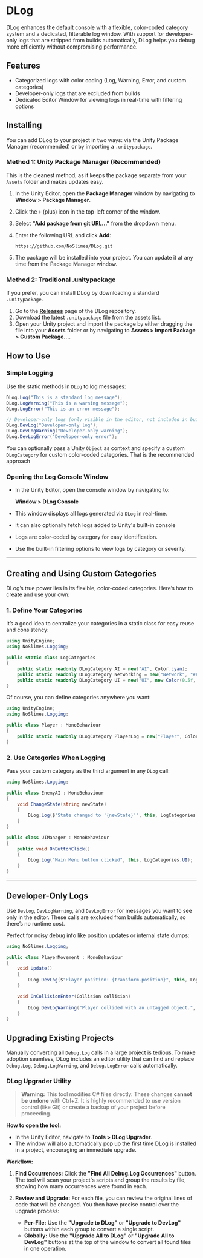 # DLog 

DLog enhances the default console with a flexible, color-coded category system and a dedicated, filterable log window. With support for developer-only logs that are stripped from builds automatically, DLog helps you debug more efficiently without compromising performance.

## Features

- Categorized logs with color coding (Log, Warning, Error, and custom categories)
- Developer-only logs that are excluded from builds
- Dedicated Editor Window for viewing logs in real-time with filtering options

## Installing

You can add DLog to your project in two ways: via the Unity Package Manager (recommended) or by importing a `.unitypackage`.

### Method 1: Unity Package Manager (Recommended)

This is the cleanest method, as it keeps the package separate from your `Assets` folder and makes updates easy.

1.  In the Unity Editor, open the **Package Manager** window by navigating to **Window > Package Manager**.
2.  Click the **`+`** (plus) icon in the top-left corner of the window.
3.  Select **"Add package from git URL..."** from the dropdown menu.
4.  Enter the following URL and click **Add**:

    ```
    https://github.com/NoSlimes/DLog.git
    ```

5.  The package will be installed into your project. You can update it at any time from the Package Manager window.

### Method 2: Traditional .unitypackage

If you prefer, you can install DLog by downloading a standard `.unitypackage`.

1.  Go to the **[Releases](https://github.com/NoSlimes/DLog/releases)** page of the DLog repository.
2.  Download the latest `.unitypackage` file from the assets list.
3.  Open your Unity project and import the package by either dragging the file into your **Assets** folder or by navigating to **Assets > Import Package > Custom Package...**.

## How to Use

### Simple Logging

Use the static methods in `DLog` to log messages:

```csharp
DLog.Log("This is a standard log message");
DLog.LogWarning("This is a warning message");
DLog.LogError("This is an error message");

// Developer-only logs (only visible in the editor, not included in builds)
DLog.DevLog("Developer-only log");
DLog.DevLogWarning("Developer-only warning");
DLog.DevLogError("Developer-only error");
````

You can optionally pass a Unity `Object` as context and specify a custom `DLogCategory` for custom color-coded categories. That is the recommended approach

### Opening the Log Console Window

* In the Unity Editor, open the console window by navigating to:

  **Window > DLog Console**

* This window displays all logs generated via `DLog` in real-time.

* It can also optionally fetch logs added to Unity's built-in console

* Logs are color-coded by category for easy identification.

* Use the built-in filtering options to view logs by category or severity.

---

## Creating and Using Custom Categories

DLog’s true power lies in its flexible, color-coded categories. Here’s how to create and use your own:

### 1. Define Your Categories

It’s a good idea to centralize your categories in a static class for easy reuse and consistency:

```csharp
using UnityEngine;
using NoSlimes.Logging;

public static class LogCategories
{
    public static readonly DLogCategory AI = new("AI", Color.cyan);
    public static readonly DLogCategory Networking = new("Network", "#FFA500"); // Orange
    public static readonly DLogCategory UI = new("UI", new Color(0.5f, 0.7f, 1f)); // Light Blue
}
```

Of course, you can define categories anywhere you want:

```csharp
using UnityEngine;
using NoSlimes.Logging;

public class Player : MonoBehaviour
{
    public static readonly DLogCategory PlayerLog = new("Player", Color.cyan);
}
```

### 2. Use Categories When Logging

Pass your custom category as the third argument in any `DLog` call:

```csharp
using NoSlimes.Logging;

public class EnemyAI : MonoBehaviour
{
    void ChangeState(string newState)
    {
        DLog.Log($"State changed to '{newState}'", this, LogCategories.AI);
    }
}

public class UIManager : MonoBehaviour
{
    public void OnButtonClick()
    {
        DLog.Log("Main Menu button clicked", this, LogCategories.UI);
    }
}
```

---

## Developer-Only Logs

Use `DevLog`, `DevLogWarning`, and `DevLogError` for messages you want to see only in the editor. These calls are excluded from builds automatically, so there’s no runtime cost.

Perfect for noisy debug info like position updates or internal state dumps:

```csharp
using NoSlimes.Logging;

public class PlayerMovement : MonoBehaviour
{
    void Update()
    {
        DLog.DevLog($"Player position: {transform.position}", this, LogCategories.Physics);
    }

    void OnCollisionEnter(Collision collision)
    {
        DLog.DevLogWarning("Player collided with an untagged object.", this, LogCategories.Physics);
    }
}
```


## Upgrading Existing Projects

Manually converting all `Debug.Log` calls in a large project is tedious. To make adoption seamless, DLog includes an editor utility that can find and replace `Debug.Log`, `Debug.LogWarning`, and `Debug.LogError` calls automatically.


### DLog Upgrader Utility

> **Warning:** This tool modifies C# files directly. These changes **cannot be undone** with Ctrl+Z. It is highly recommended to use version control (like Git) or create a backup of your project before proceeding.

**How to open the tool:**

*   In the Unity Editor, navigate to **Tools > DLog Upgrader**.
*   The window will also automatically pop up the first time DLog is installed in a project, encouraging an immediate upgrade.

**Workflow:**

1.  **Find Occurrences:** Click the **"Find All Debug.Log Occurrences"** button. The tool will scan your project's scripts and group the results by file, showing how many occurrences were found in each.

2.  **Review and Upgrade:** For each file, you can review the original lines of code that will be changed. You then have precise control over the upgrade process:

    *   **Per-File:** Use the **"Upgrade to DLog"** or **"Upgrade to DevLog"** buttons within each group to convert a single script.
    *   **Globally:** Use the **"Upgrade All to DLog"** or **"Upgrade All to DevLog"** buttons at the top of the window to convert all found files in one operation.
